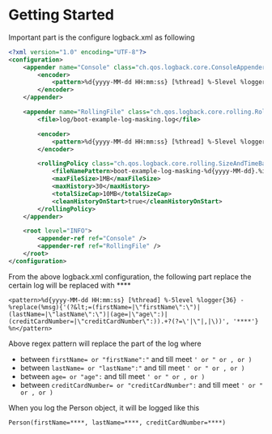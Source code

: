# Getting Started
Important part is the configure logback.xml as following
```xml
<?xml version="1.0" encoding="UTF-8"?>
<configuration>
    <appender name="Console" class="ch.qos.logback.core.ConsoleAppender">
        <encoder>
            <pattern>%d{yyyy-MM-dd HH:mm:ss} [%thread] %-5level %logger{36} - %replace(%msg){'(?&lt;=(firstName=|\"firstName\":\")|(lastName=|\"lastName\":\")|(age=|\"age\":)|(creditCardNumber=|\"creditCardNumber\":)).+?(?=\'|\"|,|\))', '****'} %n</pattern>
        </encoder>
    </appender>

    <appender name="RollingFile" class="ch.qos.logback.core.rolling.RollingFileAppender">
        <file>log/boot-example-log-masking.log</file>

        <encoder>
            <pattern>%d{yyyy-MM-dd HH:mm:ss} [%thread] %-5level %logger{36} - %replace(%msg){'(?&lt;=(firstName=|\"firstName\":\")|(lastName=|\"lastName\":\")|(age=|\"age\":)|(creditCardNumber=|\"creditCardNumber\":)).+?(?=\'|\"|,|\))', '****'} %n</pattern>
        </encoder>

        <rollingPolicy class="ch.qos.logback.core.rolling.SizeAndTimeBasedRollingPolicy">
            <fileNamePattern>boot-example-log-masking-%d{yyyy-MM-dd}.%i.log</fileNamePattern>
            <maxFileSize>1MB</maxFileSize>
            <maxHistory>30</maxHistory>
            <totalSizeCap>10MB</totalSizeCap>
            <cleanHistoryOnStart>true</cleanHistoryOnStart>
        </rollingPolicy>
    </appender>

    <root level="INFO">
        <appender-ref ref="Console" />
        <appender-ref ref="RollingFile" />
    </root>
</configuration>
```

From the above logback.xml configuration, the following part replace the certain log will be replaced with ****
```
<pattern>%d{yyyy-MM-dd HH:mm:ss} [%thread] %-5level %logger{36} - %replace(%msg){'(?&lt;=(firstName=|\"firstName\":\")|(lastName=|\"lastName\":\")|(age=|\"age\":)|(creditCardNumber=|\"creditCardNumber\":)).+?(?=\'|\"|,|\))', '****'} %n</pattern>
```
Above regex pattern will replace the part of the log where
* between `firstName= or "firstName":"` and till meet `' or " or , or )`
* between `lastName= or "lastName":"` and till meet `' or " or , or )`
* between `age= or "age":` and till meet `' or " or , or )`
* between `creditCardNumber= or "creditCardNumber":` and till meet `' or " or , or )`

When you log the Person object, it will be logged like this
```
Person(firstName=****, lastName=****, creditCardNumber=****) 
```